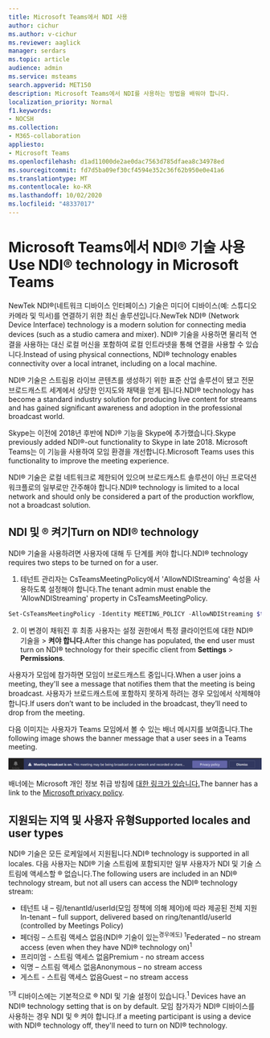 ```yaml
---
title: Microsoft Teams에서 NDI 사용
author: cichur
ms.author: v-cichur
ms.reviewer: aaglick
manager: serdars
ms.topic: article
audience: admin
ms.service: msteams
search.appverid: MET150
description: Microsoft Teams에서 NDI를 사용하는 방법을 배워야 합니다.
localization_priority: Normal
f1.keywords:
- NOCSH
ms.collection:
- M365-collaboration
appliesto:
- Microsoft Teams
ms.openlocfilehash: d1ad11000de2ae0dac7563d785dfaea8c34978ed
ms.sourcegitcommit: fd7d5ba09ef30cf4594e352c36f62b950e0e41a6
ms.translationtype: MT
ms.contentlocale: ko-KR
ms.lasthandoff: 10/02/2020
ms.locfileid: "48337017"
---
```

# <a name="use-ndi-technology-in-microsoft-teams"></a><span data-ttu-id="b91a4-103">Microsoft Teams에서 NDI® 기술 사용</span><span class="sxs-lookup"><span data-stu-id="b91a4-103">Use NDI® technology in Microsoft Teams</span></span>

 <span data-ttu-id="b91a4-104">NewTek NDI®(네트워크 디바이스 인터페이스) 기술은 미디어 디바이스(예: 스튜디오 카메라 및 믹서)를 연결하기 위한 최신 솔루션입니다.</span><span class="sxs-lookup"><span data-stu-id="b91a4-104">NewTek NDI® (Network Device Interface) technology is a modern solution for connecting media devices (such as a studio camera and mixer).</span></span> <span data-ttu-id="b91a4-105">NDI® 기술을 사용하면 물리적 연결을 사용하는 대신 로컬 머신을 포함하여 로컬 인트라넷을 통해 연결을 사용할 수 있습니다.</span><span class="sxs-lookup"><span data-stu-id="b91a4-105">Instead of using physical connections, NDI® technology enables connectivity over a local intranet, including on a local machine.</span></span>

<span data-ttu-id="b91a4-106">NDI® 기술은 스트림용 라이브 콘텐츠를 생성하기 위한 표준 산업 솔루션이 됐고 전문 브로드캐스트 세계에서 상당한 인지도와 채택을 얻게 됩니다.</span><span class="sxs-lookup"><span data-stu-id="b91a4-106">NDI® technology has become a standard industry solution for producing live content for streams and has gained significant awareness and adoption in the professional broadcast world.</span></span>

<span data-ttu-id="b91a4-107">Skype는 이전에 2018년 후반에 NDI® 기능을 Skype에 추가했습니다.</span><span class="sxs-lookup"><span data-stu-id="b91a4-107">Skype previously added NDI®-out functionality to Skype in late 2018.</span></span> <span data-ttu-id="b91a4-108">Microsoft Teams는 이 기능을 사용하여 모임 환경을 개선합니다.</span><span class="sxs-lookup"><span data-stu-id="b91a4-108">Microsoft Teams uses this functionality to improve the meeting experience.</span></span>

<span data-ttu-id="b91a4-109">NDI® 기술은 로컬 네트워크로 제한되어 있으며 브로드캐스트 솔루션이 아닌 프로덕션 워크플로의 일부로만 간주해야 합니다.</span><span class="sxs-lookup"><span data-stu-id="b91a4-109">NDI® technology is limited to a local network and should only be considered a part of the production workflow, not a broadcast solution.</span></span>

## <a name="turn-on-ndi-technology"></a><span data-ttu-id="b91a4-110">NDI 및 ® 켜기</span><span class="sxs-lookup"><span data-stu-id="b91a4-110">Turn on NDI® technology</span></span>

<span data-ttu-id="b91a4-111">NDI® 기술을 사용하려면 사용자에 대해 두 단계를 켜야 합니다.</span><span class="sxs-lookup"><span data-stu-id="b91a4-111">NDI® technology requires two steps to be turned on for a user.</span></span>

1. <span data-ttu-id="b91a4-112">테넌트 관리자는 CsTeamsMeetingPolicy에서 'AllowNDIStreaming' 속성을 사용하도록 설정해야 합니다.</span><span class="sxs-lookup"><span data-stu-id="b91a4-112">The tenant admin must enable the 'AllowNDIStreaming' property in CsTeamsMeetingPolicy.</span></span>

```PowerShell
Set-CsTeamsMeetingPolicy -Identity MEETING_POLICY -AllowNDIStreaming $true
```

2. <span data-ttu-id="b91a4-113">이 변경이 채워진 후 최종 사용자는 설정 권한에서 특정 클라이언트에 대한 NDI® 기술을  >  **켜야 합니다.**</span><span class="sxs-lookup"><span data-stu-id="b91a4-113">After this change has populated, the end user must turn on NDI® technology for their specific client from **Settings** > **Permissions**.</span></span>

<span data-ttu-id="b91a4-114">사용자가 모임에 참가하면 모임이 브로드캐스트 중입니다.</span><span class="sxs-lookup"><span data-stu-id="b91a4-114">When a user joins a meeting, they'll see a message that notifies them that the meeting is being broadcast.</span></span> <span data-ttu-id="b91a4-115">사용자가 브로드캐스트에 포함하지 못하게 하려는 경우 모임에서 삭제해야 합니다.</span><span class="sxs-lookup"><span data-stu-id="b91a4-115">If users don’t want to be included in the broadcast, they’ll need to drop from the meeting.</span></span>

<span data-ttu-id="b91a4-116">다음 이미지는 사용자가 Teams 모임에서 볼 수 있는 배너 메시지를 보여줍니다.</span><span class="sxs-lookup"><span data-stu-id="b91a4-116">The following image shows the banner message that a user sees in a Teams meeting.</span></span>

![Teams ® 표시하는 기술 배너입니다.](media/NDI-disclosure.png)

<span data-ttu-id="b91a4-118">배너에는 Microsoft 개인 정보 취급 방침에 [대한 링크가 있습니다.](https://aka.ms/teamsprivacy)</span><span class="sxs-lookup"><span data-stu-id="b91a4-118">The banner has a link to the [Microsoft privacy policy](https://aka.ms/teamsprivacy).</span></span>

## <a name="supported-locales-and-user-types"></a><span data-ttu-id="b91a4-119">지원되는 지역 및 사용자 유형</span><span class="sxs-lookup"><span data-stu-id="b91a4-119">Supported locales and user types</span></span>

<span data-ttu-id="b91a4-120">NDI® 기술은 모든 로케일에서 지원됩니다.</span><span class="sxs-lookup"><span data-stu-id="b91a4-120">NDI® technology is supported in all locales.</span></span> <span data-ttu-id="b91a4-121">다음 사용자는 NDI® 기술 스트림에 포함되지만 일부 사용자가 NDI 및 기술 스트림에 액세스할 ® 없습니다.</span><span class="sxs-lookup"><span data-stu-id="b91a4-121">The following users are included in an NDI® technology stream, but not all users can access the NDI® technology stream:</span></span>

- <span data-ttu-id="b91a4-122">테넌트 내 – 링/tenantId/userId(모임 정책에 의해 제어)에 따라 제공된 전체 지원</span><span class="sxs-lookup"><span data-stu-id="b91a4-122">In-tenant – full support, delivered based on ring/tenantId/userId (controlled by Meetings Policy)</span></span>
- <span data-ttu-id="b91a4-123">페더링 – 스트림 액세스 없음(NDI® 기술이 있는<sup>경우에도) 1</sup></span><span class="sxs-lookup"><span data-stu-id="b91a4-123">Federated – no stream access (even when they have NDI® technology on)<sup>1</sup></span></span>
- <span data-ttu-id="b91a4-124">프리미엄 - 스트림 액세스 없음</span><span class="sxs-lookup"><span data-stu-id="b91a4-124">Premium - no stream access</span></span>
- <span data-ttu-id="b91a4-125">익명 – 스트림 액세스 없음</span><span class="sxs-lookup"><span data-stu-id="b91a4-125">Anonymous – no stream access</span></span>
- <span data-ttu-id="b91a4-126">게스트 - 스트림 액세스 없음</span><span class="sxs-lookup"><span data-stu-id="b91a4-126">Guest – no stream access</span></span>  

<span data-ttu-id="b91a4-127"><sup>1개</sup> 디바이스에는 기본적으로 ® NDI 및 기술 설정이 있습니다.</span><span class="sxs-lookup"><span data-stu-id="b91a4-127"><sup>1</sup> Devices have an NDI® technology setting that is on by default.</span></span> <span data-ttu-id="b91a4-128">모임 참가자가 NDI® 디바이스를 사용하는 경우 NDI 및 ® 켜야 합니다.</span><span class="sxs-lookup"><span data-stu-id="b91a4-128">If a meeting participant is using a device with NDI® technology off, they'll need to turn on NDI® technology.</span></span>
